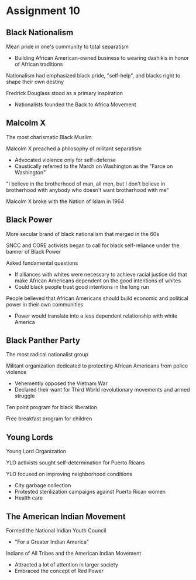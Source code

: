 # Assignment 10

## Black Nationalism                        

Mean pride in one's community to total separatism
- Building African American-owned business to wearing dashikis in honor of
  African traditions

Nationalism had emphasized black pride, "self-help", and blacks right to shape
their own destiny

Fredrick Douglass stood as a primary inspiration
- Nationalists founded the Back to Africa Movement

## Malcolm X                                                  

The most charismatic Black Muslim

Malcolm X preached a philosophy of militant separatism 
- Advocated violence only for self=defense
- Caustically referred to the March on Washington as the "Farce on Washington"

"I believe in the brotherhood of man, all men, but I don't believe in
brotherhood with anybody who doesn't want brotherhood with me"

Malcolm X broke with the Nation of Islam in 1964

## Black Power                                   

More secular brand of black nationalism that merged in the 60s

SNCC and CORE activists began to call for black self-reliance under the banner
of Black Power

Asked fundamental questions
- If alliances with whites were necessary to achieve racial justice did that
  make African Americans dependent on the good intentions of whites
- Could black people trust good intentions in the long run

People believed that African Americans should build economic and political
power in their own communities
- Power would translate into a less dependent relationship with white America

## Black Panther Party

The most radical nationalist group 

Militant organization dedicated to protecting African Americans from police
violence
- Vehemently opposed the Vietnam War
- Declared their want for Third World revolutionary movements and armed
  struggle

Ten point program for black liberation

Free breakfast program for children

## Young Lords                         

Young Lord Organization

YLO activists sought self-determination for Puerto Ricans

YLO focused on improving neighborhood conditions
- City garbage collection
- Protested sterilization campaigns against Puerto Rican women
- Health care

## The American Indian Movement

Formed the National Indian Youth Council
- "For a Greater Indian America"

Indians of All Tribes and the American Indian Movement
- Attracted a lot of attention in larger society
- Embraced the concept of Red Power

